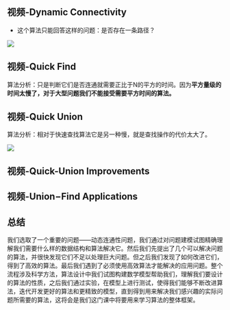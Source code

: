 ## 视频-Dynamic Connectivity  

- 这个算法只能回答这样的问题：是否存在一条路径？  

![](./algo-answer.png)  

## 视频-Quick Find  

算法分析：只是判断它们是否连通就需要正比于N的平方的时间。因为**平方量级的时间太慢了，对于大型问题我们不能接受需要平方时间的算法。**  

## 视频-Quick Union  

算法分析：相对于快速查找算法它是另一种慢，就是查找操作的代价太大了。  

![](./quick-union-slow.png)  

## 视频-Quick-Union Improvements  

## 视频-Union−Find Applications  

## 总结  

我们选取了一个重要的问题——动态连通性问题，我们通过对问题建模试图精确理解我们需要什么样的数据结构和算法解决它。然后我们先提出了几个可以解决问题的算法，并很快发现它们不足以处理巨大问题。但之后我们发现了如何改进它们，得到了高效的算法。最后我们遇到了必须使用高效算法才能解决的应用问题。整个流程涉及科学方法，算法设计中我们试图构建数学模型帮助我们，理解我们要设计的算法的性质，之后我们通过实验，在模型上进行测试，使得我们能够不断改进算法，迭代开发更好的算法和更精致的模型，直到得到用来解决我们感兴趣的实际问题所需要的算法，这将会是我们这门课中将要用来学习算法的整体框架。

